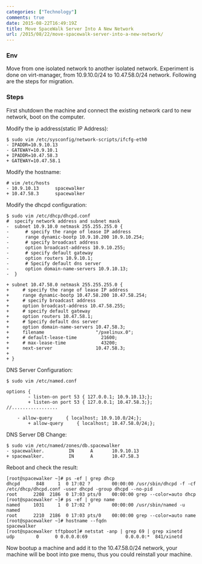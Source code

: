 ```yaml
---
categories: ["Technology"]
comments: true
date: 2015-08-22T16:49:19Z
title: Move SpaceWalk Server Into A New Network
url: /2015/08/22/move-spacewalk-server-into-a-new-network/
---
```


### Env
Move from one isolated network to another isolated network. Experiment is done on
virt-manager, from 10.9.10.0/24 to 10.47.58.0/24 network. Following are the steps for
migration.      

### Steps
First shutdown the machine and connect the existing network card to new network, boot
on the computer.    

Modify the ip address(static IP Address):    

```
$ sudo vim /etc/sysconfig/network-scripts/ifcfg-eth0
- IPADDR=10.9.10.13
- GATEWAY=10.9.10.1
+ IPADDR=10.47.58.3
+ GATEWAY=10.47.58.1
```
Modify the hostname:    

```
# vim /etc/hosts
- 10.9.10.13      spacewalker
+ 10.47.58.3      spacewalker
```

Modify the dhcpd configuration:    

```
$ sudo vim /etc/dhcp/dhcpd.conf
#  specify network address and subnet mask
-  subnet 10.9.10.0 netmask 255.255.255.0 {
-      # specify the range of lease IP address
-      range dynamic-bootp 10.9.10.200 10.9.10.254;
-      # specify broadcast address
-      option broadcast-address 10.9.10.255;
-      # specify default gateway
-      option routers 10.9.10.1;
-      # Specify default dns server
-      option domain-name-servers 10.9.10.13;
-  }

+ subnet 10.47.58.0 netmask 255.255.255.0 {
+     # specify the range of lease IP address
+     range dynamic-bootp 10.47.58.200 10.47.58.254;
+     # specify broadcast address
+     option broadcast-address 10.47.58.255;
+     # specify default gateway
+     option routers 10.47.58.1;
+     # Specify default dns server
+     option domain-name-servers 10.47.58.3;
+     filename                   "/pxelinux.0";       
+     # default-lease-time         21600;           
+     # max-lease-time             43200;      
+     next-server                10.47.58.3; 
+ 
+ }
```

DNS Server Configuration:    

```
$ sudo vim /etc/named.conf

options {
        - listen-on port 53 { 127.0.0.1; 10.9.10.13;};
        + listen-on port 53 { 127.0.0.1; 10.47.58.3;};
//.................
        
	- allow-query     { localhost; 10.9.10.0/24;};
        + allow-query     { localhost; 10.47.58.0/24;};
```

DNS Server DB Change:    

```
$ sudo vim /etc/named/zones/db.spacewalker
- spacewalker.         IN      A       10.9.10.13
+ spacewalker.         IN      A       10.47.58.3
```

Reboot and check the result:    

```
[root@spacewalker ~]# ps -ef | grep dhcp
dhcpd      848     1  0 17:02 ?        00:00:00 /usr/sbin/dhcpd -f -cf
/etc/dhcp/dhcpd.conf -user dhcpd -group dhcpd --no-pid
root      2208  2186  0 17:03 pts/0    00:00:00 grep --color=auto dhcp
[root@spacewalker ~]# ps -ef | grep name
named     1031     1  0 17:02 ?        00:00:00 /usr/sbin/named -u named
root      2210  2186  0 17:03 pts/0    00:00:00 grep --color=auto name
[root@spacewalker ~]# hostname --fqdn
spacewalker
[root@spacewalker tftpboot]# netstat -anp | grep 69 | grep xinetd
udp        0      0 0.0.0.0:69              0.0.0.0:*  841/xinetd  
```

Now bootup a machine and add it to the 10.47.58.0/24 network, your machine will be boot
into pxe menu, thus you could reinstall your machine.   

